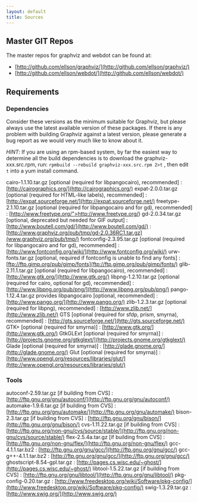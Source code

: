 ```yaml
---
layout: default
title: Sources
---
```

         
	
## Master GIT Repos

The master repos for graphviz and webdot can be found at:

* [http://github.com/ellson/graphviz/](http://github.com/ellson/graphviz/)
* [http://github.com/ellson/webdot/](http://github.com/ellson/webdot/)

## Requirements

### Dependencies

Consider these versions as the minimum suitable for Graphviz, but please always use the 
latest available version of these packages. If there is any problem with building Graphviz 
against a latest version, please generate a bug report as we would very much like to 
know about it.

*HINT*: If you are using an rpm-based system, by far the easiest way to determine all the 
build dependencies is to download the graphviz-xxx.src.rpm, run:  `rpmbuild --rebuild graphviz-xxx.src.rpm 2>t` , then edit `t` into a yum install command.

cairo-1.1.10.tar.gz [optional (required for libpangocairo), recommended]
: [http://cairographics.org/](http://cairographics.org/)
expat-2.0.0.tar.gz [optional (required for HTML-like labels), recommended]
: [http://expat.sourceforge.net/](http://expat.sourceforge.net/)
freetype-2.1.10.tar.gz [optional (required for libpangocairo and for gd), recommended]
: [http://www.freetype.org/">http://www.freetype.org/)
gd-2.0.34.tar.gz [optional, deprecated but needed for GIF output]
: [http://www.boutell.com/gd/](http://www.boutell.com/gd/)
: [http://www.graphviz.org/pub/tmp/gd-2.0.36RC1.tar.gz](www.graphviz.org/pub/tmp/)
fontconfig-2.3.95.tar.gz [optional (required for libpangocairo and for gd), recommended]
: [http://www.fontconfig.org/wiki/](http://www.fontconfig.org/wiki/)
urw-fonts.tar.gz [optional, required if fontconfig is unable to find any fonts]
: [ftp://ftp.gimp.org/pub/gimp/fonts](ftp://ftp.gimp.org/pub/gimp/fonts/)
glib-2.11.1.tar.gz [optional (required for libpangocairo), recommended]
: [http://www.gtk.org/](http://www.gtk.org/)
libpng-1.2.10.tar.gz [optional (required for cairo, optional for gd), recommended]
: [http://www.libpng.org/pub/png/](http://www.libpng.org/pub/png/)
pango-1.12.4.tar.gz provides libpangocairo [optional, recommended]
: [http://www.pango.org/](http://www.pango.org/)
zlib-1.2.3.tar.gz [optional (required for libpng), recommended]
: [http://www.zlib.net/](http://www.zlib.net/)
GTS [optional (required for sfdp, prism, smyrna), recommended]
: [http://gts.sourceforge.net/](http://gts.sourceforge.net/)
GTK+ [optional (required for smyrna)]
: [http://www.gtk.org/](http://www.gtk.org/)
GtkGLExt [optional (required for smyrna)]
: [http://projects.gnome.org/gtkglext/](http://projects.gnome.org/gtkglext/)
Glade [optional (required for smyrna)]
: [http://glade.gnome.org/](http://glade.gnome.org/)
Glut [optional (required for smyrna)]
: [http://www.opengl.org/resources/libraries/glut/](http://www.opengl.org/resources/libraries/glut/)

### Tools

autoconf-2.59.tar.gz [if building from CVS]
: [http://ftp.gnu.org/gnu/autoconf/](http://ftp.gnu.org/gnu/autoconf/)
automake-1.9.6.tar.gz [if building from CVS]
: [http://ftp.gnu.org/gnu/automake/](http://ftp.gnu.org/gnu/automake/)
bison-2.3.tar.gz [if building from CVS]
: [http://ftp.gnu.org/gnu/bison/](http://ftp.gnu.org/gnu/bison/)
cvs-1.11.22.tar.gz [if building from CVS]
: [http://ftp.gnu.org/non-gnu/cvs/source/stable/](http://ftp.gnu.org/non-gnu/cvs/source/stable/)
flex-2.5.4a.tar.gz [if building from CVS]
: [http://ftp.gnu.org/non-gnu/flex/](http://ftp.gnu.org/non-gnu/flex/)
gcc-4.1.1.tar.bz2
: [http://ftp.gnu.org/gnu/gcc/](http://ftp.gnu.org/gnu/gcc/)
gcc-g++-4.1.1.tar.bz2
: [http://ftp.gnu.org/gnu/gcc/](http://ftp.gnu.org/gnu/gcc/)
ghostscript-8.54-gpl.tar.gz
: [http://pages.cs.wisc.edu/~ghost/](http://pages.cs.wisc.edu/~ghost/)
libtool-1.5.22.tar.gz [if building from CVS]
: [http://ftp.gnu.org/gnu/libtool/](http://ftp.gnu.org/gnu/libtool/)
pkg-config-0.20.tar.gz
: [http://www.freedesktop.org/wiki/Software/pkg-config/](http://www.freedesktop.org/wiki/Software/pkg-config/)
swig-1.3.29.tar.gz
: [http://www.swig.org/](http://www.swig.org/)

